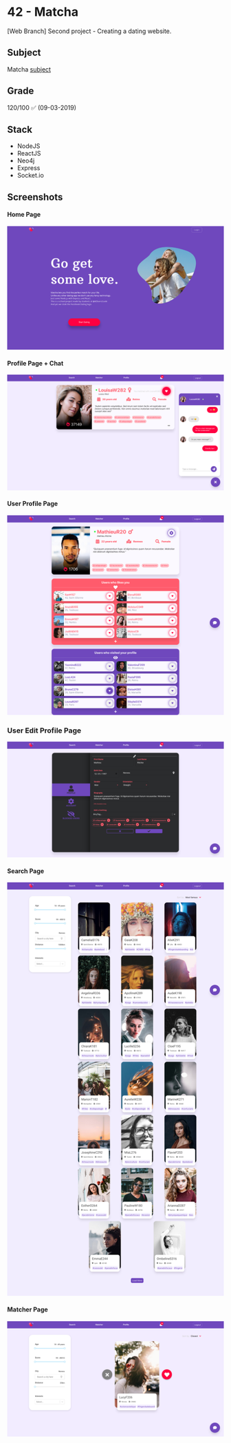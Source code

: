 # 42 - Matcha
[Web Branch] Second project - Creating a dating website.
## Subject
Matcha [subject](./match.en.pdf)
## Grade
120/100 ✅ (09-03-2019)
## Stack
- NodeJS
- ReactJS
- Neo4j
- Express
- Socket.io
## Screenshots
#### Home Page
![Home Page](./readme_assets/home_screenshot.png)
#### Profile Page + Chat
![Profile Page](./readme_assets/profile_screenshot.png)
#### User Profile Page
![User Profile Page](./readme_assets/user_profile_screenshot.png)
### User Edit Profile Page
![User Edit Profile Page](./readme_assets/edit_profile_screenshot.png)
#### Search Page
![Search Page](./readme_assets/search_screenshot.png)
#### Matcher Page
![Matcher Page](./readme_assets/matcher_screenshot.png)
